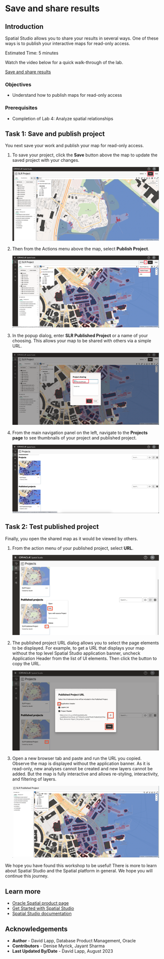 # Save and share results

## Introduction

Spatial Studio allows you to share your results in several ways. One of these ways is to publish your interactive maps for read-only access.

Estimated Time: 5 minutes

Watch the video below for a quick walk-through of the lab.

[Save and share results](videohub:1_2xm5fy9b)

### Objectives

* Understand how to publish maps for read-only access

### Prerequisites

* Completion of Lab 4: Analyze spatial relationships

## Task 1: Save and publish project

You next save your work and publish your map for read-only access.

1. To save your project, click the **Save** button above the map to update the saved project with your changes.

   ![Save project](images/save-share-01.png)

2. Then from the Actions menu above the map, select **Publish Project**.

   ![Publish project](images/save-share-02.png)

3. In the popup dialog, enter **SLR Published Project** or a name of your choosing.  This allows your map to be shared with others via a simple URL.

   ![Name the project](images/save-share-03.png)

4. From the main navigation panel on the left, navigate to the **Projects page** to see thumbnails of your project and published project.

   ![Find the published project in the projects list](images/save-share-04.png)

## Task 2: Test published project

Finally, you open the shared map as it would be viewed by others.

1. From the action menu of your published project, select **URL**.

   ![Copy the project´s URL](images/save-share-05.png)

2. The published project URL dialog allows you to select the page elements to be displayed. For example, to get a URL that displays your map without the top level Spatial Studio application banner, uncheck  Application Header from the list of UI elements. Then click the button to copy the URL.

   ![Set parameters for Published Project URL](images/save-share-06.png)

3. Open a new browser tab and paste and run the URL you copied. Observe the map is displayed without the application banner. As it is read-only, new analyses cannot be created and new layers cannot be added. But the map is fully interactive and allows re-styling, interactivity, and filtering of layers.

   ![Open the project URL in browser](images/save-share-07.png)

 We hope you have found this workshop to be useful! There is more to learn about Spatial Studio and the Spatial platform in general. We hope you will continue this journey.

## Learn more

* [Oracle Spatial product page](https://www.oracle.com/database/spatial)
* [Get Started with Spatial Studio](https://www.oracle.com/database/technologies/spatial-studio/get-started.html)
* [Spatial Studio documentation](https://docs.oracle.com/en/database/oracle/spatial-studio)

## Acknowledgements

- **Author** - David Lapp, Database Product Management, Oracle
- **Contributors** - Denise Myrick, Jayant Sharma
- **Last Updated By/Date** - David Lapp, August 2023
